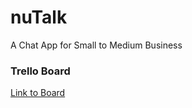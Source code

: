 # nuTalk
A Chat App for Small to Medium Business

### Trello Board
[Link to Board](https://trello.com/b/LfpPUyjw/nutalk)
